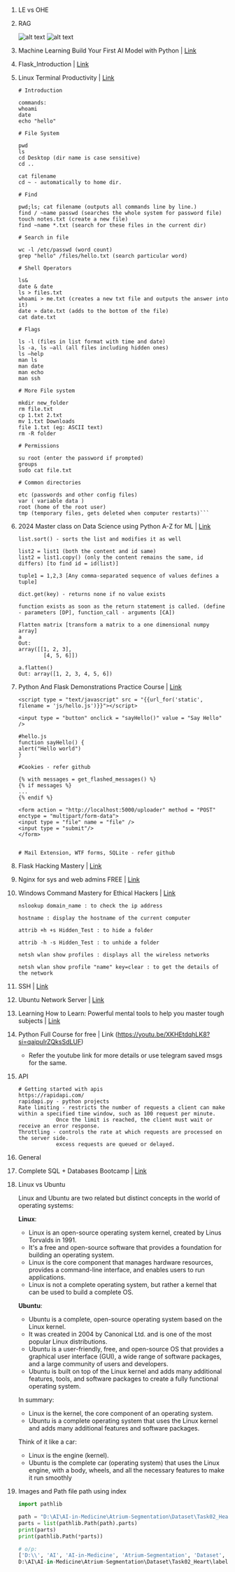 # 

1. LE vs OHE
2. RAG

    ![alt text](image.png)
    ![alt text](image-1.png)

3. Machine Learning Build Your First AI Model with Python | [Link](https://github.com/Subin-Vidhu/2024/blob/main/Machine%20Learning%20Build%20Your%20First%20AI%20Model%20with%20Python/Class%2B11-12.ipynb)

4. Flask_Introduction | [Link](https://github.com/Subin-Vidhu/2024/tree/main/Flask_Introduction/FlaskIntroduction)

5. Linux Terminal Productivity | [Link](https://github.com/Subin-Vidhu/2024/blob/main/Linux%20Terminal%20Productivity/Linux%20Terminal%20Productivity.pdf)

    ```
    # Introduction

    commands:
    whoami
    date
    echo "hello"

    # File System

    pwd
    ls
    cd Desktop (dir name is case sensitive)
    cd ..

    cat filename
    cd ~ - automatically to home dir.

    # Find

    pwd;ls; cat filename (outputs all commands line by line.)
    find / ~name passwd (searches the whole system for password file)
    touch notes.txt (create a new file)
    find ~name *.txt (search for these files in the current dir)

    # Search in file

    wc -l /etc/passwd (word count)
    grep "hello" /files/hello.txt (search particular word)

    # Shell Operators

    ls&
    date & date
    ls > files.txt
    whoami > me.txt (creates a new txt file and outputs the answer into it)
    date » date.txt (adds to the bottom of the file)
    cat date.txt

    # Flags

    ls -l (files in list format with time and date)
    ls -a, ls —all (all files including hidden ones)
    ls —help
    man ls
    man date
    man echo
    man ssh

    # More File system

    mkdir new_folder
    rm file.txt
    cp 1.txt 2.txt
    mv 1.txt Downloads
    file 1.txt (eg: ASCII text)
    rm -R folder

    # Permissions

    su root (enter the password if prompted)
    groups
    sudo cat file.txt

    # Common directories

    etc (passwords and other config files)
    var ( variable data )
    root (home of the root user)
    tmp (temporary files, gets deleted when computer restarts)```

6. 2024 Master class on Data Science using Python A-Z for ML | [Link](https://github.com/Subin-Vidhu/2024/tree/main/2024%20Master%20class%20on%20Data%20Science%20using%20Python%20A-Z%20for%20ML)

    ```
    list.sort() - sorts the list and modifies it as well

    list2 = list1 (both the content and id same)
    list2 = list1.copy() (only the content remains the same, id differs) [to find id = id(list)]

    tuple1 = 1,2,3 [Any comma-separated sequence of values defines a tuple]

    dict.get(key) - returns none if no value exists

    function exists as soon as the return statement is called. (define - parameters [DP], function_call - arguments [CA])

    Flatten matrix [transform a matrix to a one dimensional numpy array]
    a
    Out: 
    array([[1, 2, 3],
            [4, 5, 6]])
    
    a.flatten()
    Out: array([1, 2, 3, 4, 5, 6])

    ```

7. Python And Flask Demonstrations Practice Course | [Link](https://github.com/Subin-Vidhu/2024/tree/main/Python%20And%20Flask%20Demonstrations%20Practice%20Course)

    ```
    <script type = "text/javascript" src = "{{url_for('static', filename = 'js/hello.js')}}"></script>

    <input type = "button" onclick = "sayHello()" value = "Say Hello" />

    #hello.js
    function sayHello() {
    alert("Hello world")
    }

    #Cookies - refer github

    {% with messages = get_flashed_messages() %}
    {% if messages %}
    ...
    {% endif %}

    <form action = "http://localhost:5000/uploader" method = "POST" enctype = "multipart/form-data">
    <input type = "file" name = "file" />
    <input type = "submit"/>
    </form>


    # Mail Extension, WTF forms, SQLite - refer github
    ```

8. Flask Hacking Mastery | [Link](https://github.com/Subin-Vidhu/2024/tree/main/Flask%20Hacking%20Mastery)

9. Nginx for sys and web admins FREE | [Link](https://github.com/Subin-Vidhu/2024/tree/main/Nginx%20for%20sys%20and%20web%20admins%20FREE)

10. Windows Command Mastery for Ethical Hackers | [Link](https://github.com/Subin-Vidhu/2024/tree/main/Windows%20Command%20Mastery%20for%20Ethical%20Hackers)

    ```
    nslookup domain_name : to check the ip address

    hostname : display the hostname of the current computer

    attrib +h +s Hidden_Test : to hide a folder

    attrib -h -s Hidden_Test : to unhide a folder

    netsh wlan show profiles : displays all the wireless networks

    netsh wlan show profile "name" key=clear : to get the details of the network
    ```

11. SSH | [Link](https://github.com/Subin-Vidhu/2024/tree/main/SSH)

12. Ubuntu Network Server | [Link](https://github.com/Subin-Vidhu/2024/tree/main/Ubuntu%20Network%20Server)

13. Learning How to Learn: Powerful mental tools to help you master tough subjects | [Link](https://github.com/Subin-Vidhu/2024/tree/main/Learning%20How%20to%20Learn)

14. Python Full Course for free | Link (https://youtu.be/XKHEtdqhLK8?si=qaipuIrZQksSdLUF)

    - Refer the youtube link for more details or use telegram saved msgs for the same.

15. API

    ```
    # Getting started with apis
    https://rapidapi.com/
    rapidapi.py - python projects
    Rate limiting - restricts the number of requests a client can make within a specified time window, such as 100 request per minute.
                Once the limit is reached, the client must wait or receive an error response.
    Throttling - controls the rate at which requests are processed on the server side.
                excess requests are queued or delayed.
    ```

16. General

17. Complete SQL + Databases Bootcamp | [Link](https://github.com/Subin-Vidhu/2024/tree/main/Complete%20SQL%20%2B%20Databases%20Bootcamp)

18. Linux vs Ubuntu

    
    Linux and Ubuntu are two related but distinct concepts in the world of operating systems:

    **Linux**:

    * Linux is an open-source operating system kernel, created by Linus Torvalds in 1991.
    * It's a free and open-source software that provides a foundation for building an operating system.
    * Linux is the core component that manages hardware resources, provides a command-line interface, and enables users to run applications.
    * Linux is not a complete operating system, but rather a kernel that can be used to build a complete OS.

    **Ubuntu**:

    * Ubuntu is a complete, open-source operating system based on the Linux kernel.
    * It was created in 2004 by Canonical Ltd. and is one of the most popular Linux distributions.
    * Ubuntu is a user-friendly, free, and open-source OS that provides a graphical user interface (GUI), a wide range of software packages, and a large community of users and developers.
    * Ubuntu is built on top of the Linux kernel and adds many additional features, tools, and software packages to create a fully functional operating system.

    In summary:

    * Linux is the kernel, the core component of an operating system.
    * Ubuntu is a complete operating system that uses the Linux kernel and adds many additional features and software packages.

    Think of it like a car:

    * Linux is the engine (kernel).
    * Ubuntu is the complete car (operating system) that uses the Linux engine, with a body, wheels, and all the necessary features to make it run smoothly
    
19. Images and Path file path using index

    ```py
    import pathlib

    path = "D:\AI\AI-in-Medicine\Atrium-Segmentation\Dataset\Task02_Heart\labelsTr\la_003.nii"
    parts = list(pathlib.Path(path).parts)
    print(parts)
    print(pathlib.Path(*parts))

    # o/p:
    ['D:\\', 'AI', 'AI-in-Medicine', 'Atrium-Segmentation', 'Dataset', 'Task02_Heart', 'labelsTr', 'la_003.nii']
    D:\AI\AI-in-Medicine\Atrium-Segmentation\Dataset\Task02_Heart\labelsTr\la_003.nii
    ```